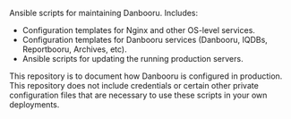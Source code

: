 Ansible scripts for maintaining Danbooru. Includes:

* Configuration templates for Nginx and other OS-level services.
* Configuration templates for Danbooru services (Danbooru, IQDBs, Reportbooru, Archives, etc).
* Ansible scripts for updating the running production servers.

This repository is to document how Danbooru is configured in production. This
repository does not include credentials or certain other private configuration
files that are necessary to use these scripts in your own deployments.
